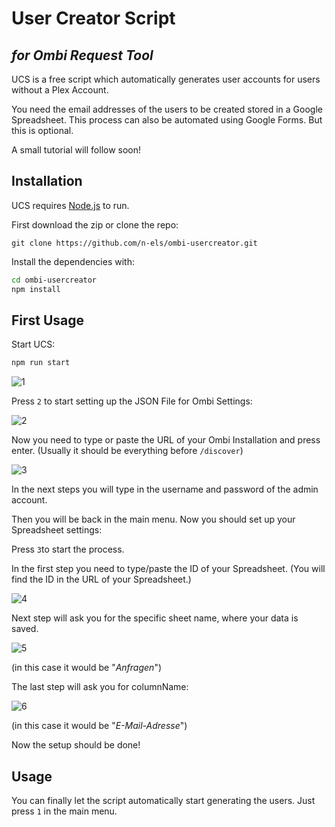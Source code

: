 
# User Creator Script
## _for Ombi Request Tool_

UCS is a free script which automatically
generates user accounts for users without a Plex Account.

You need the email addresses of the users to be created
stored in a Google Spreadsheet.
This process can also be automated using Google Forms. But this is optional.

A small tutorial will follow soon!

## Installation

UCS requires [Node.js](https://nodejs.org/) to run.

First download the zip or clone the repo:

```
git clone https://github.com/n-els/ombi-usercreator.git
```

Install the dependencies with:

```sh
cd ombi-usercreator
npm install
```

## First Usage

Start UCS:

```sh
npm run start
```
![1](https://user-images.githubusercontent.com/78740982/154693138-04e81c24-8bb5-4af0-9e6f-fd4e8bc56249.jpg)

Press `2` to start setting up the JSON File for Ombi Settings:

![2](https://user-images.githubusercontent.com/78740982/154693238-56626990-40d1-4a3a-90af-957263ddd6ad.jpg)

Now you need to type or paste the URL of your Ombi Installation
and press enter. (Usually it should be everything before `/discover`)

![3](https://user-images.githubusercontent.com/78740982/154693396-7f89a7af-f100-4fe8-a8d9-2af94190a4a0.jpg)

In the next steps you  will type in the
username and password of the admin account.

Then you will be back in the main menu.
Now you should set up your Spreadsheet settings:

Press `3`to start the process.

In the first step you need to type/paste the ID of your Spreadsheet.
(You will find the ID in the URL of your Spreadsheet.)

![4](https://user-images.githubusercontent.com/78740982/154693538-41fab322-517c-4cab-9086-f5bd2aa7fe4b.jpg)

Next step will ask you for the specific sheet name,
where your data is saved.

![5](https://user-images.githubusercontent.com/78740982/154693555-5b6bae19-2ed3-4b31-8cbb-9d294b24c288.jpg)

(in this case it would be "*Anfragen*")

The last step will ask you for columnName:

![6](https://user-images.githubusercontent.com/78740982/154693566-53a81eb0-16c2-4619-900c-1fc1e98bc24e.jpg)

(in this case it would be "*E-Mail-Adresse*")

Now the setup should be done!

## Usage

You can finally let the script automatically start generating the users.
Just press `1` in the main menu.
